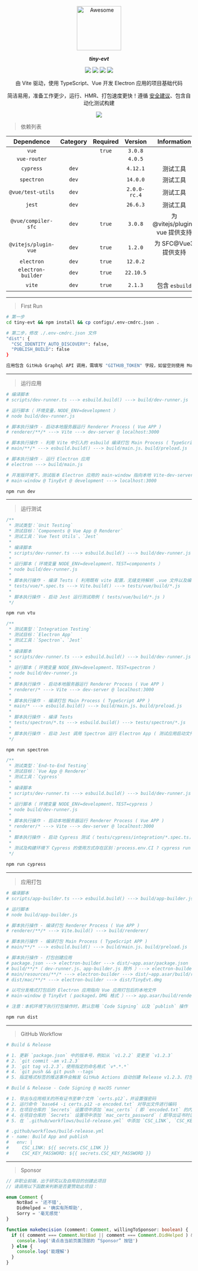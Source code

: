 <div align="center">
  <img width="120" src="main/resources/icons/icon.png" alt="Awesome">
  <p><b><i>tiny-evt</i></b></p>
  <p>
    <img src=https://github.com/neatfx/tiny-evt/workflows/Lint/badge.svg>
    <img src=https://github.com/neatfx/tiny-evt/workflows/Test/badge.svg>
    <img src=https://github.com/neatfx/tiny-evt/workflows/Release/badge.svg>
    <img src=https://github.com/neatfx/tiny-evt/workflows/Build%20&%20Publish/badge.svg>
  </p>
  <p>由 Vite 驱动，使用 TypeScript、Vue 开发 Electron 应用的项目基础代码</p>
  <p>简洁易用，准备工作更少，运行、HMR、打包速度更快！遵循 <a href="https://www.electronjs.org/docs/tutorial/security">安全建议</a>、包含自动化测试构建</p>
  <img src="screenshot.png" />
</div>

> 依赖列表

| Dependence          | Category  | Required | Version          | Information |
| :---:               |:---:      |:---:     |:---:             |:---:|
| `vue`               |           | `true`   | `3.0.8`          |
| `vue-router`        |           |          | `4.0.5`          |
| `cypress`           | `dev`     |          | `4.12.1`         | 测试工具
| `spectron`          | `dev`     |          | `14.0.0`         | 测试工具
| `@vue/test-utils`   | `dev`     |          | `2.0.0-rc.4`     | 测试工具
| `jest`              | `dev`     |          | `26.6.3`         | 测试工具
| `@vue/compiler-sfc` | `dev`     | `true`   | `3.0.8`          | 为 @vitejs/plugin-vue 提供支持
| `@vitejs/plugin-vue`| `dev`     | `true`   | `1.2.0`          | 为 SFC@Vue3 提供支持
| `electron`          | `dev`     | `true`   | `12.0.2`         |
| `electron-builder`  | `dev`     | `true`   | `22.10.5`        |
| `vite`              | `dev`     | `true`   | `2.1.3`          | 包含 `esbuild`

---

> First Run

```bash
# 第一步
cd tiny-evt && npm install && cp configs/.env-cmdrc.json .

# 第二步，修改 ./.env-cmdrc.json 文件
"dist": {
  "CSC_IDENTITY_AUTO_DISCOVERY": false,
  "PUBLISH_BUILD": false
}

应用包含 GitHub Graphql API 调用，需填写 "GITHUB_TOKEN" 字段，如留空则使用 Mock 数据代替真实请求
```

---

> 运行应用

```bash
# 编译脚本
# scripts/dev-runner.ts ---> esbuild.build() ---> build/dev-runner.js

# 运行脚本（ 环境变量，NODE_ENV=development ）
# node build/dev-runner.js

# 脚本执行操作 - 启动本地服务器运行 Renderer Process ( Vue APP )
# renderer/**/* ---> Vite ---> dev-server @ localhost:3000

# 脚本执行操作 - 利用 Vite 中引入的 esbuild 编译打包 Main Process ( TypeScript APP )
# main/**/* ---> esbuild.build() ---> build/main.js、build/preload.js

# 脚本执行操作 - 运行 Electron 应用
# electron ---> build/main.js

# 开发版环境下，测试版本 Electron 应用的 main-window 指向本地 Vite-dev-server
# main-window @ TinyEvt @ development ---> localhost:3000

npm run dev
```

---

> 运行测试

```js
/**
 * 测试类型：`Unit Testing`
 * 测试目标：`Components @ Vue App @ Renderer`
 * 测试工具：`Vue Test Utils`、`Jest`
 *
 * 编译脚本
 * scripts/dev-runner.ts ---> esbuild.build() ---> build/dev-runner.js
 *
 * 运行脚本（ 环境变量 NODE_ENV=development、TEST=components ）
 * node build/dev-runner.js
 *
 * 脚本执行操作 - 编译 Tests ( 利用既有 vite 配置，无缝支持解析 .vue 文件以及编译 TypeScript )
 * tests/vue/*.spec.ts ---> Vite.build() ---> tests/vue/build/*.js
 *
 * 脚本执行操作 - 启动 Jest 运行测试用例 ( tests/vue/build/*.js )
 */

npm run vtu
```

```js
/**
 * 测试类型：`Integration Testing`
 * 测试目标：`Electron App`
 * 测试工具：`Spectron`、`Jest`
 *
 * 编译脚本
 * scripts/dev-runner.ts ---> esbuild.build() ---> build/dev-runner.js
 *
 * 运行脚本（ 环境变量 NODE_ENV=development、TEST=spectron ）
 * node build/dev-runner.js
 *
 * 脚本执行操作 - 启动本地服务器运行 Renderer Process ( Vue APP )
 * renderer/* ---> Vite ---> dev-server @ localhost:3000
 *
 * 脚本执行操作 - 编译打包 Main Process ( TypeScript APP )
 * main/* ---> esbuild.build() ---> build/main.js、build/preload.js
 *
 * 脚本执行操作 - 编译 Tests
 * tests/spectron/*.ts ---> esbuild.build() ---> tests/spectron/*.js
 *
 * 脚本执行操作 - 启动 Jest 调用 Spectron 运行 Electron App ( 测试应用启动文件指向 build/main.js ) 进行测试
 */

npm run spectron
```

```js
/**
 * 测试类型：`End-to-End Testing`
 * 测试目标：`Vue App @ Renderer`
 * 测试工具：`Cypress`
 *
 * 编译脚本
 * scripts/dev-runner.ts ---> esbuild.build() ---> build/dev-runner.js
 *
 * 运行脚本（ 环境变量 NODE_ENV=development、TEST=cypress ）
 * node build/dev-runner.js
 *
 * 脚本执行操作 - 启动本地服务器运行 Renderer Process ( Vue APP )
 * renderer/* ---> Vite ---> dev-server @ localhost:3000
 *
 * 脚本执行操作 - 启动 Cypress 测试（ tests/cypress/integration/*.spec.ts，测试页面指向 localhost:3000 ）
 *
 * 测试及构建环境下 Cypress 的使用方式存在区别：process.env.CI ? cypress run : cypress open
 */

npm run cypress
```

---

> 应用打包

```bash
# 编译脚本
# scripts/app-builder.ts ---> esbuild.build() ---> build/app-builder.js

# 运行脚本
# node build/app-builder.js

# 脚本执行操作 - 编译打包 Renderer Process ( Vue APP )
# renderer/**/* ---> Vite.build() ---> build/renderer/

# 脚本执行操作 - 编译打包 Main Process ( TypeScript APP )
# main/**/* ---> esbuild.build() ---> build/main.js、build/preload.js

# 脚本执行操作 - 打包创建应用
# package.json ---> electron-builder ---> dist/~app.asar/package.json
# build/**/*（ dev-runner.js、app-builder.js 除外 ）---> electron-builder ---> dist/~app.asar/build/
# main/resources/**/* ---> electron-builder ---> dist/~app.asar/build/resources/
# dist/mac/**/* ---> electron-builder ---> dist/TinyEvt.dmg

# 以可分发格式打包后的 Electron 应用指向 Vue 应用打包后的本地文件
# main-window @ TinyEvt（ packaged，DMG 格式 ）---> app.asar/build/renderer/index.html

# 注意：本机环境下执行打包操作时，默认忽略 `Code Signing` 以及 `publish` 操作

npm run dist
```

---

> GitHub Workflow

```bash
# Build & Release

# 1. 更新 `package.json` 中的版本号，例如从 `v1.2.2` 变更至 `v1.2.3`
# 2. `git commit -am v1.2.3`
# 3. `git tag v1.2.3`，使用指定的命名格式 `v*.*.*`
# 4. `git push && git push --tags`
# 5. 指定格式标签的推送事件会触发 GitHub Actions 自动创建 Release v1.2.3、打包生成不同平台格式的应用并发布
```

```bash
# Build & Release - Code Signing @ macOS runner

# 1. 导出与应用相关的所有证书至单个文件 `certs.p12`，并设置强密码
# 2. 运行命令 `base64 -i certs.p12 -o encoded.txt` 对导出文件进行编码
# 3. 在项目仓库的 `Secrets` 设置项中添加 `mac_certs`（ 即 `encoded.txt` 的内容 ）
# 4. 在项目仓库的 `Secrets` 设置项中添加 `mac_certs_password`（ 即导出证书时设置的密码 ）
# 5. 在 `.github/workflows/build-release.yml` 中添加 `CSC_LINK`, `CSC_KEY_PASSWORD` 环境变量配置

# .github/workflows/build-release.yml
# - name: Build App and publish
#   env: |
#     CSC_LINK: ${{ secrets.CSC_LINK }}
#     CSC_KEY_PASSWORD: ${{ secrets.CSC_KEY_PASSWORD }}
```

---

> Sponsor

```ts
// 非职业前端，出于研究以及自用目的创建此项目
// 请调用以下函数来判断是否要赞助此项目：

enum Comment {
    NotBad = '还不错',
    DidHelped = '确实有所帮助',
    Sorry = '毫无感觉'
}

function makeDecision (comment: Comment, willingToSponsor: boolean) {
  if (( comment === Comment.NotBad || comment === Comment.DidHelped ) && willingToSponsor ) {
    console.log('请点击当前页面顶部的 “Sponsor” 按钮')
  } else {
    console.log('能理解')
  }
}
```
